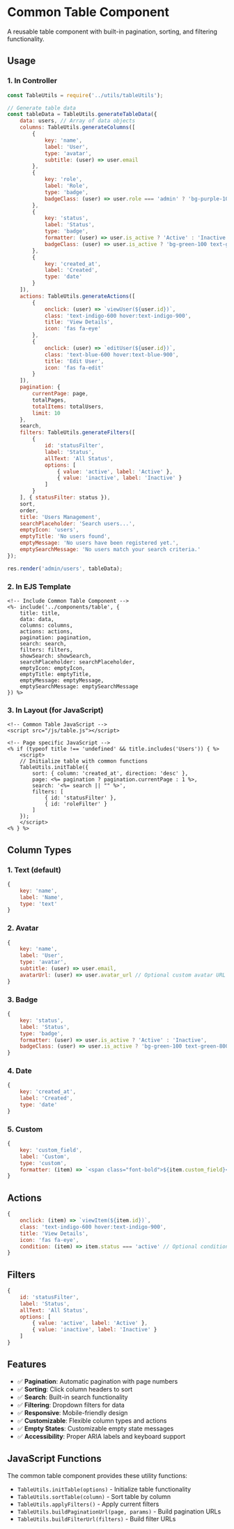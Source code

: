 # Common Table Component

A reusable table component with built-in pagination, sorting, and filtering functionality.

## Usage

### 1. In Controller

```javascript
const TableUtils = require('../utils/tableUtils');

// Generate table data
const tableData = TableUtils.generateTableData({
    data: users, // Array of data objects
    columns: TableUtils.generateColumns([
        {
            key: 'name',
            label: 'User',
            type: 'avatar',
            subtitle: (user) => user.email
        },
        {
            key: 'role',
            label: 'Role',
            type: 'badge',
            badgeClass: (user) => user.role === 'admin' ? 'bg-purple-100 text-purple-800' : 'bg-green-100 text-green-800'
        },
        {
            key: 'status',
            label: 'Status',
            type: 'badge',
            formatter: (user) => user.is_active ? 'Active' : 'Inactive',
            badgeClass: (user) => user.is_active ? 'bg-green-100 text-green-800' : 'bg-gray-100 text-gray-800'
        },
        {
            key: 'created_at',
            label: 'Created',
            type: 'date'
        }
    ]),
    actions: TableUtils.generateActions([
        {
            onclick: (user) => `viewUser(${user.id})`,
            class: 'text-indigo-600 hover:text-indigo-900',
            title: 'View Details',
            icon: 'fas fa-eye'
        },
        {
            onclick: (user) => `editUser(${user.id})`,
            class: 'text-blue-600 hover:text-blue-900',
            title: 'Edit User',
            icon: 'fas fa-edit'
        }
    ]),
    pagination: {
        currentPage: page,
        totalPages,
        totalItems: totalUsers,
        limit: 10
    },
    search,
    filters: TableUtils.generateFilters([
        {
            id: 'statusFilter',
            label: 'Status',
            allText: 'All Status',
            options: [
                { value: 'active', label: 'Active' },
                { value: 'inactive', label: 'Inactive' }
            ]
        }
    ], { statusFilter: status }),
    sort,
    order,
    title: 'Users Management',
    searchPlaceholder: 'Search users...',
    emptyIcon: 'users',
    emptyTitle: 'No users found',
    emptyMessage: 'No users have been registered yet.',
    emptySearchMessage: 'No users match your search criteria.'
});

res.render('admin/users', tableData);
```

### 2. In EJS Template

```ejs
<!-- Include Common Table Component -->
<%- include('../components/table', {
    title: title,
    data: data,
    columns: columns,
    actions: actions,
    pagination: pagination,
    search: search,
    filters: filters,
    showSearch: showSearch,
    searchPlaceholder: searchPlaceholder,
    emptyIcon: emptyIcon,
    emptyTitle: emptyTitle,
    emptyMessage: emptyMessage,
    emptySearchMessage: emptySearchMessage
}) %>
```

### 3. In Layout (for JavaScript)

```ejs
<!-- Common Table JavaScript -->
<script src="/js/table.js"></script>

<!-- Page specific JavaScript -->
<% if (typeof title !== 'undefined' && title.includes('Users')) { %>
    <script>
    // Initialize table with common functions
    TableUtils.initTable({
        sort: { column: 'created_at', direction: 'desc' },
        page: <%= pagination ? pagination.currentPage : 1 %>,
        search: '<%= search || "" %>',
        filters: [
            { id: 'statusFilter' },
            { id: 'roleFilter' }
        ]
    });
    </script>
<% } %>
```

## Column Types

### 1. Text (default)
```javascript
{
    key: 'name',
    label: 'Name',
    type: 'text'
}
```

### 2. Avatar
```javascript
{
    key: 'name',
    label: 'User',
    type: 'avatar',
    subtitle: (user) => user.email,
    avatarUrl: (user) => user.avatar_url // Optional custom avatar URL
}
```

### 3. Badge
```javascript
{
    key: 'status',
    label: 'Status',
    type: 'badge',
    formatter: (user) => user.is_active ? 'Active' : 'Inactive',
    badgeClass: (user) => user.is_active ? 'bg-green-100 text-green-800' : 'bg-gray-100 text-gray-800'
}
```

### 4. Date
```javascript
{
    key: 'created_at',
    label: 'Created',
    type: 'date'
}
```

### 5. Custom
```javascript
{
    key: 'custom_field',
    label: 'Custom',
    type: 'custom',
    formatter: (item) => `<span class="font-bold">${item.custom_field}</span>`
}
```

## Actions

```javascript
{
    onclick: (item) => `viewItem(${item.id})`,
    class: 'text-indigo-600 hover:text-indigo-900',
    title: 'View Details',
    icon: 'fas fa-eye',
    condition: (item) => item.status === 'active' // Optional condition
}
```

## Filters

```javascript
{
    id: 'statusFilter',
    label: 'Status',
    allText: 'All Status',
    options: [
        { value: 'active', label: 'Active' },
        { value: 'inactive', label: 'Inactive' }
    ]
}
```

## Features

- ✅ **Pagination**: Automatic pagination with page numbers
- ✅ **Sorting**: Click column headers to sort
- ✅ **Search**: Built-in search functionality
- ✅ **Filtering**: Dropdown filters for data
- ✅ **Responsive**: Mobile-friendly design
- ✅ **Customizable**: Flexible column types and actions
- ✅ **Empty States**: Customizable empty state messages
- ✅ **Accessibility**: Proper ARIA labels and keyboard support

## JavaScript Functions

The common table component provides these utility functions:

- `TableUtils.initTable(options)` - Initialize table functionality
- `TableUtils.sortTable(column)` - Sort table by column
- `TableUtils.applyFilters()` - Apply current filters
- `TableUtils.buildPaginationUrl(page, params)` - Build pagination URLs
- `TableUtils.buildFilterUrl(filters)` - Build filter URLs
